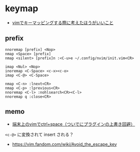 # keymap

* [vimでキーマッピングする際に考えたほうがいいこと](https://deris.hatenablog.jp/entry/2013/05/02/192415)

## prefix

```vim
nnoremap [prefix] <Nop>
nmap <Space> [prefix]
nmap <silent> [prefix]n :<C-u>e ~/.config/nvim/init.vim<CR>
```

```vim
imap <Nul> <Nop>
inoremap <C-Space> <c-x><c-o>
imap <C-@> <C-Space>
```

```vim
nmap <C-n> :lnext<CR>
nmap <C-p> :lprevious<CR>
nnoremap <C-l> :nohlsearch<CR><C-l>
nnoremap q :close<CR> 
```

## memo

* [端末上のvimでctrl+space（ついでにプラグインの上書き回避）](https://h-miyako.hatenablog.com/entry/2014/01/20/053327)

`<c-@>` に変換されて insert される？

* https://vim.fandom.com/wiki/Avoid_the_escape_key

